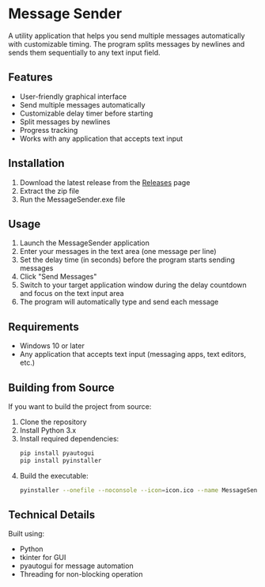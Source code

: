 # Message Sender

A utility application that helps you send multiple messages automatically with customizable timing. The program splits messages by newlines and sends them sequentially to any text input field.

## Features

- User-friendly graphical interface
- Send multiple messages automatically
- Customizable delay timer before starting
- Split messages by newlines
- Progress tracking
- Works with any application that accepts text input

## Installation

1. Download the latest release from the [Releases](../../releases) page
2. Extract the zip file
3. Run the MessageSender.exe file

## Usage

1. Launch the MessageSender application
2. Enter your messages in the text area (one message per line)
3. Set the delay time (in seconds) before the program starts sending messages
4. Click "Send Messages"
5. Switch to your target application window during the delay countdown and focus on the text input area
6. The program will automatically type and send each message

## Requirements

- Windows 10 or later
- Any application that accepts text input (messaging apps, text editors, etc.)

## Building from Source

If you want to build the project from source:

1. Clone the repository
2. Install Python 3.x
3. Install required dependencies:
   ```bash
   pip install pyautogui
   pip install pyinstaller
   ```
4. Build the executable:
   ```bash
   pyinstaller --onefile --noconsole --icon=icon.ico --name MessageSender --clean message_sender_gui.py
   ```

## Technical Details

Built using:
- Python
- tkinter for GUI
- pyautogui for message automation
- Threading for non-blocking operation 
